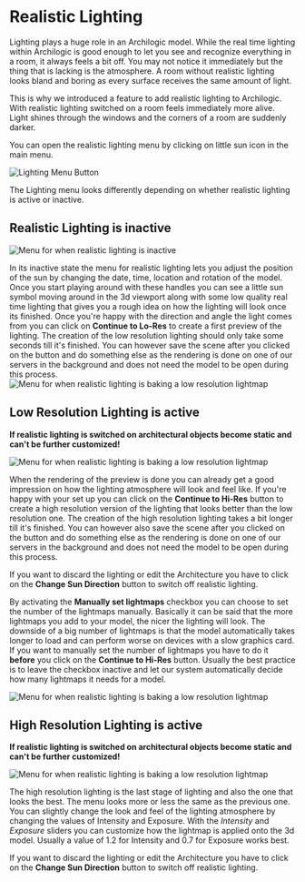 # Realistic Lighting

Lighting plays a huge role in an Archilogic model. While the real time lighting within Archilogic is good enough to let you see and recognize everything in a room, it always feels a bit off. You may not notice it immediately but the thing that is lacking is the atmosphere. A room without realistic lighting looks bland and boring as every surface receives the same amount of light.

This is why we introduced a feature to add realistic lighting to Archilogic. With realistic lighting switched on a room feels immediately more alive. Light shines through the windows and the corners of a room are suddenly darker.

You can open the realistic lighting menu by clicking on little sun icon in the main menu.

<img src="../../../img/docs/editor/Lighting-Button.jpg" alt="Lighting Menu Button" class="img-responsive">

The Lighting menu looks differently depending on whether realistic lighting is active or inactive.

## Realistic Lighting is inactive

<img src="../../../img/docs/editor/Lighting-Menu-Preview.jpg" alt="Menu for when realistic lighting is inactive" class="img-responsive">

In its inactive state the menu for realistic lighting lets you adjust the position of the sun by changing the date, time, location and rotation of the model.
Once you start playing around with these handles you can see a little sun symbol moving around in the 3d viewport along with some low quality real time lighting that gives you a rough idea on how the lighting will look once its finished.
Once you're happy with the direction and angle the light comes from you can click on **Continue to Lo-Res** to create a first preview of the lighting.
The creation of the low resolution lighting should only take some seconds till it's finished. You can however save the scene after you clicked on the button and do something else as the rendering is done on one of our servers in the background and does not need the model to be open during this process.
<img src="../../../img/docs/editor/Lighting-Menu-Baking1.jpg" alt="Menu for when realistic lighting is baking a low resolution lightmap" class="img-responsive">

## Low Resolution Lighting is active

**If realistic lighting is switched on architectural objects become static and can't be further customized!**

<img src="../../../img/docs/editor/Lighting-Menu-LoRes.jpg" alt="Menu for when realistic lighting is baking a low resolution lightmap" class="img-responsive">

When the rendering of the preview is done you can already get a good impression on how the lighting atmosphere will look and feel like. If you're happy with your set up you can click on the **Continue to Hi-Res** button to create a high resolution version of the lighting that looks better than the low resolution one.
The creation of the high resolution lighting takes a bit longer till it's finished. You can however also save the scene after you clicked on the button and do something else as the rendering is done on one of our servers in the background and does not need the model to be open during this process.

If you want to discard the lighting or edit the Architecture you have to click on the **Change Sun Direction** button to switch off realistic lighting.

By activating the **Manually set lightmaps** checkbox you can choose to set the number of the lightmaps manually.
Basically it can be said that the more lightmaps you add to your model, the nicer the lighting will look.
The downside of a big number of lightmaps is that the model automatically takes longer to load and can perform worse on devices with a slow graphics card.
If you want to manually set the number of lightmaps you have to do it **before** you click on the **Continue to Hi-Res** button.
Usually the best practice is to leave the checkbox inactive and let our system automatically decide how many lightmaps it needs for a model.

<img src="../../../img/docs/editor/Lighting-Menu-Baking2.jpg" alt="Menu for when realistic lighting is baking a low resolution lightmap" class="img-responsive">

## High Resolution Lighting is active

**If realistic lighting is switched on architectural objects become static and can't be further customized!**

<img src="../../../img/docs/editor/Lighting-Menu-HiRes.jpg" alt="Menu for when realistic lighting is baking a low resolution lightmap" class="img-responsive">

The high resolution lighting is the last stage of lighting and also the one that looks the best. The menu looks more or less the same as the previous one.
You can slightly change the look and feel of the lighting atmosphere by changing the values of Intensity and Exposure.
With the *Intensity* and *Exposure* sliders you can customize how the lightmap is applied onto the 3d model.
Usually a value of 1.2 for Intensity and 0.7 for Exposure works best.

If you want to discard the lighting or edit the Architecture you have to click on the **Change Sun Direction** button to switch off realistic lighting.
